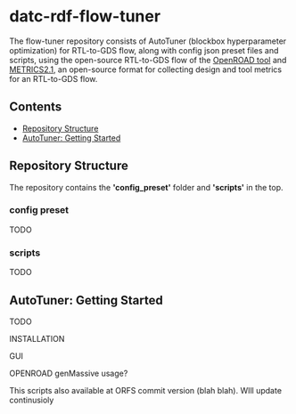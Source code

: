 # datc-rdf-flow-tuner
The flow-tuner repository consists of AutoTuner (blockbox hyperparameter optimization) for RTL-to-GDS flow, along with config json preset files and scripts, using the open-source RTL-to-GDS flow of the [OpenROAD tool](https://github.com/The-OpenROAD-Project) and [METRICS2.1](https://github.com/ieee-ceda-datc/datc-rdf-Metrics4ML), an open-source format for collecting design and tool metrics for an RTL-to-GDS flow.  


## Contents
* [Repository Structure](#repository-structure)
* [AutoTuner: Getting Started](#installation)

## Repository Structure
The repository contains the **'config_preset'** folder and **'scripts'** in the top. 

### config preset
TODO


### scripts
TODO


## AutoTuner: Getting Started
TODO

INSTALLATION

GUI 

OPENROAD genMassive usage?

This scripts also available at ORFS commit version (blah blah). WIll update continusioly




